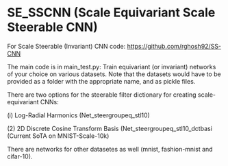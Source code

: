 # SE_SSCNN (Scale Equivariant Scale Steerable CNN)

For Scale Steerable (Invariant) CNN code: https://github.com/rghosh92/SS-CNN

The main code is in main_test.py: Train equivariant (or invariant) networks of your choice on various datasets. 
Note that the datasets would have to be provided as a folder with the appropriate name, and as pickle files. 

There are two options for the steerable filter dictionary for creating scale-equivariant CNNs:

(i)  Log-Radial Harmonics (Net_steergroupeq_stl10) 

(2)  2D Discrete Cosine Transform Basis (Net_steergroupeq_stl10_dctbasi (Current SoTA on MNIST-Scale-10k)

There are networks for other datasetes as well (mnist, fashion-mnist and cifar-10).



